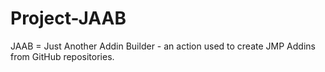 # Project-JAAB
JAAB = Just Another Addin Builder - an action used to create JMP Addins from GitHub repositories.
